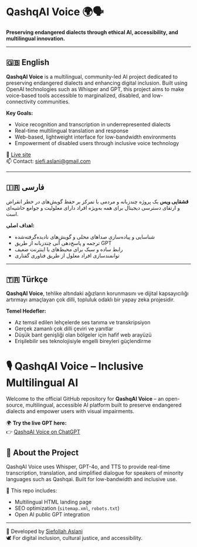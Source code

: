 # QashqAI Voice 🌍🗣️

**Preserving endangered dialects through ethical AI, accessibility, and multilingual innovation.**

---

## 🇬🇧 English

**QashqAI Voice** is a multilingual, community-led AI project dedicated to preserving endangered dialects and enhancing digital inclusion. Built using OpenAI technologies such as Whisper and GPT, this project aims to make voice-based tools accessible to marginalized, disabled, and low-connectivity communities.

**Key Goals:**
- Voice recognition and transcription in underrepresented dialects
- Real-time multilingual translation and response
- Web-based, lightweight interface for low-bandwidth environments
- Empowerment of disabled users through inclusive voice technology

🔗 [Live site](https://siefollahaslani.github.io/qashqaivoice-site/)  
📫 Contact: siefi.aslani@gmail.com

---

## 🇮🇷 فارسی

**قشقایی ویس** یک پروژه‌ چندزبانه و مردمی با تمرکز بر حفظ گویش‌های در خطر انقراض و ارتقای دسترسی دیجیتال برای همه به‌ویژه افراد دارای معلولیت و جوامع حاشیه‌ای است.

**اهداف اصلی:**
- شناسایی و پیاده‌سازی صداهای محلی و گویش‌های نادیده‌گرفته‌شده
- ترجمه و پاسخ‌دهی آنی چندزبانه از طریق GPT
- رابط ساده و سبک برای محیط‌های با اینترنت ضعیف
- توانمندسازی افراد معلول از طریق فناوری گفتاری

---

## 🇹🇷 Türkçe

**QashqAI Voice**, tehlike altındaki ağızların korunmasını ve dijital kapsayıcılığı artırmayı amaçlayan çok dilli, topluluk odaklı bir yapay zeka projesidir.

**Temel Hedefler:**
- Az temsil edilen lehçelerde ses tanıma ve transkripsiyon
- Gerçek zamanlı çok dilli çeviri ve yanıtlar
- Düşük bant genişliği olan bölgeler için hafif web arayüzü
- Erişilebilir ses teknolojisiyle engelli bireyleri güçlendirme
# 🎙️ QashqAI Voice – Inclusive Multilingual AI

Welcome to the official GitHub repository for **QashqAI Voice** – an open-source, multilingual, accessible AI platform built to preserve endangered dialects and empower users with visual impairments.

🌍 **Try the live GPT here:**  
👉 [QashqAI Voice on ChatGPT](https://chatgpt.com/g/g-68438a7569088191a2ca2ce81d9971b8-qashqai-voice-inclusive-multilingual-ai)

## 🔎 About the Project
QashqAI Voice uses Whisper, GPT-4o, and TTS to provide real-time transcription, translation, and simplified dialogue for speakers of minority languages such as Qashqai. Built for low-bandwidth and inclusive use.

📂 This repo includes:
- Multilingual HTML landing page
- SEO optimization (`sitemap.xml`, `robots.txt`)
- Open AI public GPT integration

---

🧠 Developed by [Siefollah Aslani](https://www.linkedin.com/in/siefollah-aslani-a86941341/)  
🕊️ For digital inclusion, cultural justice, and accessibility.

